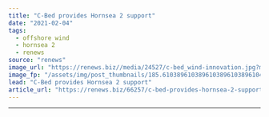 ```yaml
---
title: "C-Bed provides Hornsea 2 support"
date: "2021-02-04"
tags: 
  - offshore wind
  - hornsea 2
  - renews
source: "renews"
image_url: "https://renews.biz//media/24527/c-bed_wind-innovation.jpg?mode=crop&width=770&heightratio=0.6103896103896103896103896104&slimmage=true"
image_fp: "/assets/img/post_thumbnails/185.6103896103896103896103896104&slimmage=true"
lead: "C-Bed provides Hornsea 2 support"
article_url: "https://renews.biz/66257/c-bed-provides-hornsea-2-support/"
---
```


---
